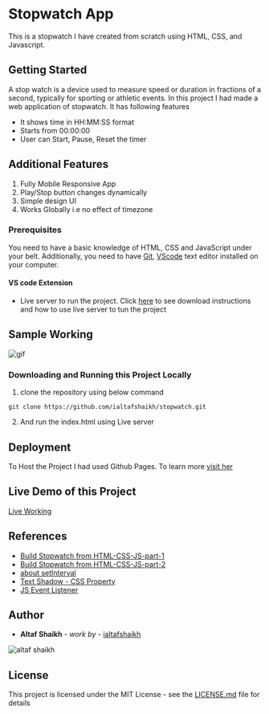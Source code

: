 # Stopwatch App

This is a stopwatch I have created from scratch using HTML, CSS, and Javascript.


## Getting Started

A stop watch is a device used to measure speed or duration in fractions of a second, typically for sporting or athletic events. In this project I had made a web application of stopwatch. It has following features

-   It shows time in HH:MM:SS format
-   Starts from 00:00:00
-   User can Start, Pause, Reset the timer

## Additional Features

1. Fully Mobile Responsive App
2. Play/Stop button changes dynamically
3. Simple design UI
4. Works Globally i.e no effect of timezone

### Prerequisites

You need to have a basic knowledge of HTML, CSS and JavaScript under your belt. Additionally, you need to have [Git](https://gist.github.com/derhuerst/1b15ff4652a867391f03),   [VScode](https://code.visualstudio.com/download) text editor installed on your computer.

#### VS code Extension
- Live server to run the project. Click [here](https://marketplace.visualstudio.com/items?itemName=ritwickdey.LiveServer#:~:text=Open%20a%20HTML%20file%20and,on%20Open%20with%20Live%20Server%20.&text=Open%20the%20Command%20Pallete%20by,Server%20to%20stop%20a%20server.) to see download instructions and how to use live server to tun the project

## Sample Working

![gif](https://github.com/ialtafshaikh/static-files/raw/master/gifs/timer-app-demo.gif)

### Downloading and Running this Project Locally
1. clone the repository using below command
```
git clone https://github.com/ialtafshaikh/stopwatch.git
```
2. And run the index.html using Live server

## Deployment

To Host the Project I had used Github Pages. To learn more [visit her](https://towardsdatascience.com/how-to-create-a-free-github-pages-website-53743d7524e1)

## Live Demo of this Project

[Live Working](https://github.com/ialtafshaikh/stopwatch)

## References
- [Build Stopwatch from HTML-CSS-JS-part-1](https://tinloof.com/blog/how-to-build-a-stopwatch-with-html-css-js-react-part-1/)
- [Build Stopwatch from HTML-CSS-JS-part-2](https://tinloof.com/blog/how-to-build-a-stopwatch-with-html-css-js-react-part-2/)
- [about setInterval](https://javascript.info/settimeout-setinterval)
- [Text Shadow - CSS Property](https://www.w3schools.com/cssref/css3_pr_text-shadow.asp)
- [JS Event Listener](https://developer.mozilla.org/en-US/docs/Web/API/EventListener)

## Author

* **Altaf Shaikh** - *work by* - [ialtafshaikh](https://github.com/ialtafshaikh)

![altaf shaikh](https://raw.githubusercontent.com/ialtafshaikh/static-files/master/coollogo_com-327551664.png)


## License

This project is licensed under the MIT License - see the [LICENSE.md](LICENSE.md) file for details
